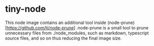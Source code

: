 # tiny-node
This node image contains an additional tool inside (node-prune)[https://github.com/tj/node-prune] .node-prune is a small tool to prune unnecessary files from ./node_modules, such as markdown, typescript source files, and so on thus reducing the final image size.


